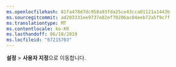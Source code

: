 ```yaml
---
ms.openlocfilehash: 81fa478d7dc958a93fda25ce43cca01121a1443b
ms.sourcegitcommit: ad203331ee9737e82ef70206ac04eeb72a5f9c7f
ms.translationtype: MT
ms.contentlocale: ko-KR
ms.lasthandoff: 06/18/2019
ms.locfileid: "67215703"
---
```

**설정** > **사용자 지정**으로 이동합니다.